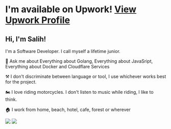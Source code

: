 # I'm available on Upwork! [View Upwork Profile](https://www.upwork.com/freelancers/~010f572f9cf051279c?s=1110580755107926016)

## Hi, I'm Salih!

I'm a Software Developer. I call myself a lifetime junior.

💬 Ask me about Everything about Golang, Everything about JavaSript, Everything about Docker and Cloudflare Services

⚒️ I don't discriminate between language or tool, I use whichever works best for the project.

🏍️ I love riding motorcycles. I don't listen to music while riding, I like to think.

🏠 I work from home, beach, hotel, cafe, forest or wherever

<picture>
  <source
    srcset="https://github-readme-stats.vercel.app/api?username=9ssi7&show_icons=true&theme=dark&hide_border=true&border_radius=10"
    media="(prefers-color-scheme: dark)"
  />
  <source
    srcset="https://github-readme-stats.vercel.app/api?username=9ssi7&show_icons=true&hide_border=true&border_radius=10"
    media="(prefers-color-scheme: light), (prefers-color-scheme: no-preference)"
  />
  <img src="https://github-readme-stats.vercel.app/api?username=9ssi7&show_icons=true&hide_border=true&border_radius=10" />
</picture>

<picture>
  <source
    srcset="https://github-readme-streak-stats.herokuapp.com?user=9ssi7&theme=dark&hide_border=true&border_radius=10"
    media="(prefers-color-scheme: dark)"
  />
  <source
    srcset="https://github-readme-streak-stats.herokuapp.com?user=9ssi7&hide_border=true&border_radius=10"
    media="(prefers-color-scheme: light), (prefers-color-scheme: no-preference)"
  />
  <img src="https://github-readme-streak-stats.herokuapp.com?user=9ssi7&hide_border=true&border_radius=10" />
</picture>
